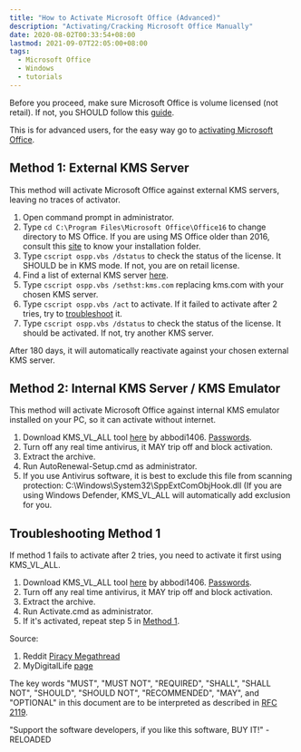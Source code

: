 ```yaml
---
title: "How to Activate Microsoft Office (Advanced)"
description: "Activating/Cracking Microsoft Office Manually"
date: 2020-08-02T00:33:54+08:00
lastmod: 2021-09-07T22:05:00+08:00
tags:
  - Microsoft Office
  - Windows
  - tutorials
---
```

Before you proceed, make sure Microsoft Office is volume licensed (not retail). If not, you SHOULD follow this [guide](../how-to-convert-microsoft-office-to-volume/).

This is for advanced users, for the easy way go to [activating Microsoft Office](../how-to-activate-microsoft-office/).

## Method 1: External KMS Server

This method will activate Microsoft Office against external KMS servers, leaving no traces of activator.

1. Open command prompt in administrator.
2. Type `cd C:\Program Files\Microsoft Office\Office16` to change directory to MS Office. If you are using MS Office older than 2016, consult this [site](https://www.ryadel.com/en/microsoft-office-default-installation-folders-versions/) to know your installation folder.
3. Type `cscript ospp.vbs /dstatus` to check the status of the license. It SHOULD be in KMS mode. If not, you are on retail license.
4. Find a list of external KMS server [here](https://gist.github.com/CHEF-KOCH/29cac70239eed583ad1c96dcb6de364b).
5. Type `cscript ospp.vbs /sethst:kms.com` replacing kms.com with your chosen KMS server.
6. Type `cscript ospp.vbs /act` to activate. If it failed to activate after 2 tries, try to [troubleshoot](#troubleshooting-method-1) it.
7. Type `cscript ospp.vbs /dstatus` to check the status of the license. It should be activated. If not, try another KMS server.

After 180 days, it will automatically reactivate against your chosen external KMS server.

## Method 2: Internal KMS Server / KMS Emulator

This method will activate Microsoft Office against internal KMS emulator installed on your PC, so it can activate without internet.

1. Download KMS_VL_ALL tool [here](https://app.box.com/s/6quxrz2zuj3644ov918ogqkihehpfijj) by abbodi1406. [Passwords](https://i.imgur.com/peLYgJX.jpg).
2. Turn off any real time antivirus, it MAY trip off and block activation.
3. Extract the archive.
4. Run AutoRenewal-Setup.cmd as administrator.
5. If you use Antivirus software, it is best to exclude this file from scanning protection: C:\Windows\System32\SppExtComObjHook.dll (If you are using Windows Defender, KMS_VL_ALL will automatically add exclusion for you.

## Troubleshooting Method 1

If method 1 fails to activate after 2 tries, you need to activate it first using KMS_VL_ALL.

1. Download KMS_VL_ALL tool [here](https://app.box.com/s/6quxrz2zuj3644ov918ogqkihehpfijj) by abbodi1406. [Passwords](https://i.imgur.com/peLYgJX.jpg).
2. Turn off any real time antivirus, it MAY trip off and block activation.
3. Extract the archive.
4. Run Activate.cmd as administrator.
5. If it's activated, repeat step 5 in [Method 1](#method-1-external-kms-server).

Source:

1. Reddit [Piracy Megathread](https://www.reddit.com/r/Piracy/wiki/megathread/tools)
2. MyDigitalLife [page](https://forums.mydigitallife.net/threads/kms_vl_all-smart-activation-script.79535/#post-838808)

The key words "MUST", "MUST NOT", "REQUIRED", "SHALL", "SHALL NOT", "SHOULD", "SHOULD NOT", "RECOMMENDED",  "MAY", and "OPTIONAL" in this document are to be interpreted as described in [RFC 2119](https://tools.ietf.org/html/rfc2119).

"Support the software developers, if you like this software, BUY IT!" - RELOADED